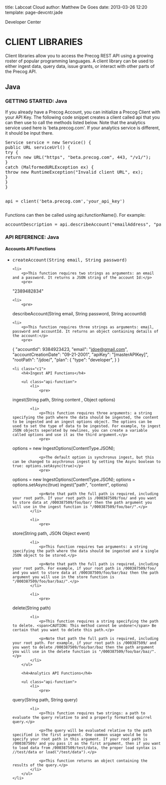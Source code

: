 title: Labcoat Cloud
author: Matthew De Goes
date: 2013-03-26 12:20
template: page-devcntr.jade

<span class="page-title">Developer Center</span>
<h1>CLIENT LIBRARIES</h1>
<p>Client libraries allow you to access the Precog REST API using a growing roster of popular programming languages. A client library can be used to either ingest data, query data, issue grants, or interact with other parts of the Precog API.</p>
<h2>Java</h2>
<h3>GETTING STARTED: Java</h3>
<p>If you already have a Precog Account, you can initialize a Precog Client with your API Key. The following code snippet creates a client called <span>api</span> that you can then use to call the methods listed below. Note that the analytics service used here is 'beta.precog.com'. If your analytics service is different, it should be input there.</p>
<pre>
Service service = new Service() {
public URL serviceUrl() {
try {
return new URL("https", "beta.precog.com", 443, "/v1/");
}
catch (MalformedURLException ex) {
throw new RuntimeException("Invalid client URL", ex);
}
}
}

api = client('beta.precog.com','your_api_key')
</pre>

<p>Functions can then be called using api.functionName(). For example:</p>
<pre>
accountDescription = api.describeAccount("emailAddress", "password", "0230193012")
</pre>

<h3>API REFERENCE: Java</h3>

<h4>Accounts API Functions</h4>

<ul class="api-function">
    <li>
        <pre>
<span>createAccount</span>(String email, String password) 
</pre>
    </li>

    <li>
        <p>This function requires two strings as arguments: an email and a password. It returns a JSON string of the account Id:</p>
        <pre>
"2389482834"
</pre>
    </li>

    <li>
        <pre>
<span>describeAccount</span>(String email, String password, String accountId) 
</pre>
    </li>

    <li>
        <p>This function requires three strings as arguments: email, password and accountId. It returns an object containing details of the account:</p>
        <pre>
{ "accountId": 9384923423, "email": "jdoe@gmail.com", "accountCreationDate": "09-21-2001", "apiKey": "[masterAPIKey]", "rootPath": "/jdoe/", "plan": { "type": "developer", } }
</pre>
    </li>

    <li class="c1">
        <h4>Ingest API Functions</h4>

        <ul class="api-function">
            <li>
                <pre>
<span>ingest</span>(String path, String content , Object options) 
</pre>
            </li>

            <li>
                <p>This function requires three arguments: a string specifying the path where the data should be ingested, the content to be ingested and an ingest options object. The options can be used to set the type of data to be ingested. For example, to ingest JSON objects seperated by newlines, you can create a variable called options and use it as the third argument.</p>
                <pre>
options = new IngestOptions(ContentType.JSON);
</pre>

                <p>The default option is synchronus ingest, but this can be changed to asychronus ingest by setting the Async boolean to true: options.setAsync(true)</p>
                <pre>
options = new IngestOptions(ContentType.JSON);
options = options.setAsync(true)
ingest("path", "content", options)
</pre>

                <p>Note that path the full path is required, including your root path. If your root path is /000387509/foo/ and you want to store data at /000387509/foo/bar/ then the path argument you will use in the ingest function is "/000387509/foo/bar/".</p>
            </li>

            <li>
                <pre>
<span>store</span>(String path, JSON Object event) 
</pre>
            </li>

            <li>
                <p>This function requires two arguments: a string specifying the path where the data should be ingested and a single JSON object to be stored.</p>

                <p>Note that path the full path is required, including your root path. For example, if your root path is /000387509/foo/ and you want to store data at /000387509/foo/bar/baz then the path argument you will use in the store function is "/000387509/foo/bar/baz/".</p>
            </li>

            <li>
                <pre>
<span>delete</span>(String path) 
</pre>
            </li>

            <li>
                <p>This function requires a string specifying the path to delete. <span>CAUTION: This method cannot be undone!</span> Be certain that you want to delete this path.</p>

                <p>Note that path the full path is required, including your root path. For example, if your root path is /000387509/ and you want to delete /000387509/foo/bar/baz then the path argument you will use in the delete function is "/000387509/foo/bar/baz/".</p>
            </li>
        </ul>

        <h4>Analytics API Functions</h4>

        <ul class="api-function">
            <li>
                <pre>
<span>query</span>(String path, String query) 
</pre>
            </li>

            <li>
                <p>This function requires two strings: a path to evaluate the query relative to and a properly formatted quirrel query.</p>

                <p>The query will be evaluated relative to the path specified in the first argument. One common usage would be to specify your root path in this argument. If your root path is /000387509/ and you pass it as the first argument, then if you want to load data from /000387509/test/data, the proper load syntax is //test/data or load("/test/data").</p>

                <p>This function returns an object containing the results of the query.</p>
            </li>
        </ul>
    </li>
</ul>